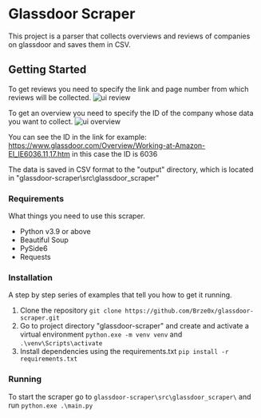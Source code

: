 # Glassdoor Scraper
This project is a parser that collects overviews and reviews of companies on glassdoor and saves them in CSV.

## Getting Started
To get reviews you need to specify the link and page number from which reviews will be collected.
![ui review](https://i.imgur.com/J0sHsdP.png)

To get an overview you need to specify the ID of the company whose data you want to collect.
![ui overview](https://i.imgur.com/Z6mA5VY.png)

You can see the ID in the link for example:
https://www.glassdoor.com/Overview/Working-at-Amazon-EI_IE6036.11,17.htm in this case the ID is 6036

The data is saved in CSV format to the "output" directory, which is located in "glassdoor-scraper\src\glassdoor_scraper\"

### Requirements
What things you need to use this scraper.
- Python v3.9 or above
- Beautiful Soup
- PySide6
- Requests

### Installation
A step by step series of examples that tell you how to get it running.
1. Clone the repository
`git clone https://github.com/Brze0x/glassdoor-scraper.git`
2. Go to project directory "glassdoor-scraper" and create and activate a virtual environment
`python.exe -m venv venv` and `.\venv\Scripts\activate`
3. Install dependencies using the requirements.txt
`pip install -r requirements.txt`

### Running
To start the scraper go to `glassdoor-scraper\src\glassdoor_scraper\` and run `python.exe .\main.py`
